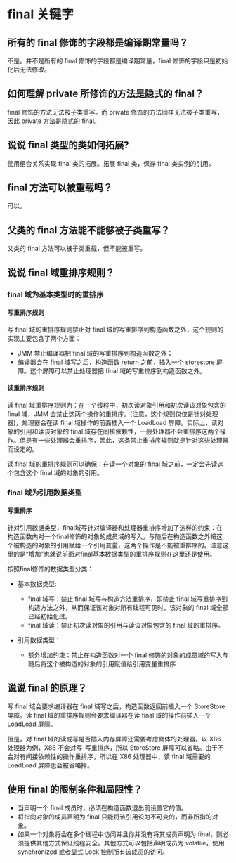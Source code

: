 # final 关键字

## 所有的 final 修饰的字段都是编译期常量吗？

不是。并不是所有的 final 修饰的字段都是编译期常量，final 修饰的字段只是初始化后无法修改。

## 如何理解 private 所修饰的方法是隐式的 final？

final 修饰的方法无法被子类重写。而 private 修饰的方法同样无法被子类重写，因此 private 方法是隐式的 final。

## 说说 final 类型的类如何拓展?

使用组合关系实现 final 类的拓展。拓展 final 类，保存 final 类实例的引用。

## final 方法可以被重载吗？

可以。

## 父类的 final 方法能不能够被子类重写？

父类的 final 方法可以被子类重载，但不能被重写。

## 说说 final 域重排序规则？

### final 域为基本类型时的重排序

#### 写重排序规则

写 final 域的重排序规则禁止对 final 域的写重排序到构造函数之外，这个规则的实现主要包含了两个方面：

- JMM 禁止编译器把 final 域的写重排序到构造函数之外；
- 编译器会在 final 域写之后，构造函数 return 之前，插入一个 storestore 屏障。这个屏障可以禁止处理器把 final 域的写重排序到构造函数之外。

#### 读重排序规则

读 final 域重排序规则为：在一个线程中，初次读对象引用和初次读该对象包含的 final 域，JMM 会禁止这两个操作的重排序。(注意，这个规则仅仅是针对处理器)，处理器会在读 final 域操作的前面插入一个 LoadLoad 屏障。实际上，读对象的引用和读该对象的 final 域存在间接依赖性，一般处理器不会重排序这两个操作。但是有一些处理器会重排序，因此，这条禁止重排序规则就是针对这些处理器而设定的。

读 final 域的重排序规则可以确保：在读一个对象的 final 域之前，一定会先读这个包含这个 final 域的对象的引用。

### final 域为引用数据类型

#### 写重排序

针对引用数据类型，final域写针对编译器和处理器重排序增加了这样的约束：在构造函数内对一个final修饰的对象的成员域的写入，与随后在构造函数之外把这个被构造的对象的引用赋给一个引用变量，这两个操作是不能被重排序的。注意这里的是“增加”也就说前面对final基本数据类型的重排序规则在这里还是使用。

按照final修饰的数据类型分类：

- 基本数据类型:

  - final 域写：禁止 final 域写与构造方法重排序，即禁止 final 域写重排序到构造方法之外，从而保证该对象对所有线程可见时，该对象的 final 域全部已经初始化过。
  - final 域读：禁止初次读对象的引用与读该对象包含的 final 域的重排序。

- 引用数据类型：

  - 额外增加约束：禁止在构造函数对一个 final 修饰的对象的成员域的写入与随后将这个被构造的对象的引用赋值给引用变量重排序

## 说说 final 的原理？

写 final 域会要求编译器在 final 域写之后，构造函数返回前插入一个 StoreStore 屏障。读 final 域的重排序规则会要求编译器在读 final 域的操作前插入一个 LoadLoad 屏障。

但是，对 final 域的读或写是否插入内存屏障还需要考虑具体的处理器。以 X86 处理器为例，X86 不会对写-写重排序，所以 StoreStore 屏障可以省略。由于不会对有间接依赖性的操作重排序，所以在 X86 处理器中，读 final 域需要的 LoadLoad 屏障也会被省略掉。

## 使用 final 的限制条件和局限性？

- 当声明一个 final 成员时，必须在构造函数退出前设置它的值。
- 将指向对象的成员声明为 final 只能将该引用设为不可变的，而非所指的对象。
- 如果一个对象将会在多个线程中访问并且你并没有将其成员声明为 final，则必须提供其他方式保证线程安全。其他方式可以包括声明成员为 volatile，使用 synchronized 或者显式 Lock 控制所有该成员的访问。
